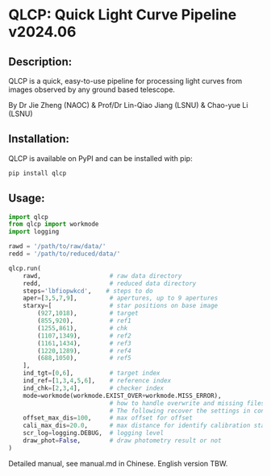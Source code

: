 # QLCP: Quick Light Curve Pipeline v2024.06

## Description:

QLCP is a quick, easy-to-use pipeline for processing light curves from images observed by any ground based telescope.

By Dr Jie Zheng (NAOC) & Prof/Dr Lin-Qiao Jiang (LSNU) & Chao-yue Li (LSNU)

## Installation:

QLCP is available on PyPI and can be installed with pip:

```bash
pip install qlcp
```

## Usage:

```python
import qlcp
from qlcp import workmode
import logging

rawd = '/path/to/raw/data/'
redd = '/path/to/reduced/data/'

qlcp.run(
    rawd,                   # raw data directory
    redd,                   # reduced data directory
    steps='lbfiopwkcd',    # steps to do
    aper=[3,5,7,9],         # apertures, up to 9 apertures
    starxy=[                # star positions on base image
        (927,1018),         # target
        (855,920),          # ref1
        (1255,861),         # chk
        (1107,1349),        # ref2
        (1161,1434),        # ref3
        (1220,1289),        # ref4
        (688,1050),         # ref5
    ],
    ind_tgt=[0,6],          # target index
    ind_ref=[1,3,4,5,6],    # reference index
    ind_chk=[2,3,4],        # checker index
    mode=workmode(workmode.EXIST_OVER+workmode.MISS_ERROR),
                            # how to handle overwrite and missing files
                            # The following recover the settings in config
    offset_max_dis=100,     # max offset for offset
    cali_max_dis=20.0,      # max distance for identify calibration stars
    scr_log=logging.DEBUG,  # logging level
    draw_phot=False,        # draw photometry result or not
)
```

Detailed manual, see manual.md in Chinese. English version TBW.

